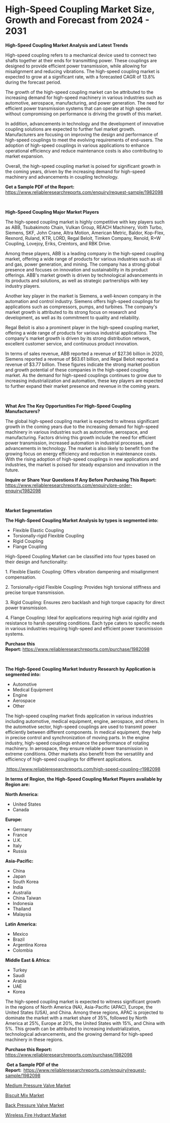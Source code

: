 <p><h1>High-Speed Coupling Market Size, Growth and Forecast from 2024 - 2031</h1></p><p><strong>High-Speed Coupling Market Analysis and Latest Trends</strong></p>
<p><p>High-speed coupling refers to a mechanical device used to connect two shafts together at their ends for transmitting power. These couplings are designed to provide efficient power transmission, while allowing for misalignment and reducing vibrations. The high-speed coupling market is expected to grow at a significant rate, with a forecasted CAGR of 13.8% during the forecast period.</p><p>The growth of the high-speed coupling market can be attributed to the increasing demand for high-speed machinery in various industries such as automotive, aerospace, manufacturing, and power generation. The need for efficient power transmission systems that can operate at high speeds without compromising on performance is driving the growth of this market.</p><p>In addition, advancements in technology and the development of innovative coupling solutions are expected to further fuel market growth. Manufacturers are focusing on improving the design and performance of high-speed couplings to meet the evolving requirements of end-users. The adoption of high-speed couplings in various applications to enhance operational efficiency and reduce maintenance costs is also contributing to market expansion.</p><p>Overall, the high-speed coupling market is poised for significant growth in the coming years, driven by the increasing demand for high-speed machinery and advancements in coupling technology.</p></p>
<p><strong>Get a Sample PDF of the Report:&nbsp;</strong> <a href="https://www.reliableresearchreports.com/enquiry/request-sample/1982098">https://www.reliableresearchreports.com/enquiry/request-sample/1982098</a></p>
<p>&nbsp;</p>
<p><strong>High-Speed Coupling Major Market Players</strong></p>
<p><p>The high-speed coupling market is highly competitive with key players such as ABB, Tsubakimoto Chain, Vulkan Group, REACH Machinery, Voith Turbo, Siemens, SKF, John Crane, Altra Motion, American Metric, Baldor, Kop-Flex, Rexnord, Ruland, KTR, LORD, Regal Beloit, Timken Company, Renold, R+W Coupling, Lovejoy, Eriks, Creintors, and RBK Drive.</p><p>Among these players, ABB is a leading company in the high-speed coupling market, offering a wide range of products for various industries such as oil and gas, power generation, and mining. The company has a strong global presence and focuses on innovation and sustainability in its product offerings. ABB's market growth is driven by technological advancements in its products and solutions, as well as strategic partnerships with key industry players.</p><p>Another key player in the market is Siemens, a well-known company in the automation and control industry. Siemens offers high-speed couplings for applications such as compressors, pumps, and turbines. The company's market growth is attributed to its strong focus on research and development, as well as its commitment to quality and reliability.</p><p>Regal Beloit is also a prominent player in the high-speed coupling market, offering a wide range of products for various industrial applications. The company's market growth is driven by its strong distribution network, excellent customer service, and continuous product innovation.</p><p>In terms of sales revenue, ABB reported a revenue of $27.36 billion in 2020, Siemens reported a revenue of $63.61 billion, and Regal Beloit reported a revenue of $3.77 billion. These figures indicate the strong market position and growth potential of these companies in the high-speed coupling market. As the demand for high-speed couplings continues to grow due to increasing industrialization and automation, these key players are expected to further expand their market presence and revenue in the coming years.</p></p>
<p>&nbsp;</p>
<p><strong>What Are The Key Opportunities For High-Speed Coupling Manufacturers?</strong></p>
<p><p>The global high-speed coupling market is expected to witness significant growth in the coming years due to the increasing demand for high-speed machinery in various industries such as automotive, aerospace, and manufacturing. Factors driving this growth include the need for efficient power transmission, increased automation in industrial processes, and advancements in technology. The market is also likely to benefit from the growing focus on energy efficiency and reduction in maintenance costs. With the rising adoption of high-speed couplings in new applications and industries, the market is poised for steady expansion and innovation in the future.</p></p>
<p><strong>Inquire or Share Your Questions If Any Before Purchasing This Report:</strong> <a href="https://www.reliableresearchreports.com/enquiry/pre-order-enquiry/1982098">https://www.reliableresearchreports.com/enquiry/pre-order-enquiry/1982098</a></p>
<p>&nbsp;</p>
<p><strong>Market Segmentation</strong></p>
<p><strong>The High-Speed Coupling Market Analysis by types is segmented into:</strong></p>
<p><ul><li>Flexible Elastic Coupling</li><li>Torsionally-rigid Flexible Coupling</li><li>Rigid Coupling</li><li>Flange Coupling</li></ul></p>
<p><p>High-Speed Coupling Market can be classified into four types based on their design and functionality:</p><p>1. Flexible Elastic Coupling: Offers vibration dampening and misalignment compensation.</p><p>2. Torsionally-rigid Flexible Coupling: Provides high torsional stiffness and precise torque transmission.</p><p>3. Rigid Coupling: Ensures zero backlash and high torque capacity for direct power transmission.</p><p>4. Flange Coupling: Ideal for applications requiring high axial rigidity and resistance to harsh operating conditions. Each type caters to specific needs in various industries requiring high-speed and efficient power transmission systems.</p></p>
<p><strong>Purchase this Report:&nbsp;</strong><a href="https://www.reliableresearchreports.com/purchase/1982098">https://www.reliableresearchreports.com/purchase/1982098</a></p>
<p>&nbsp;</p>
<p><strong>The High-Speed Coupling Market Industry Research by Application is segmented into:</strong></p>
<p><ul><li>Automotive</li><li>Medical Equipment</li><li>Engine</li><li>Aerospace</li><li>Other</li></ul></p>
<p><p>The high-speed coupling market finds application in various industries including automotive, medical equipment, engine, aerospace, and others. In the automotive sector, high-speed couplings are used to transmit power efficiently between different components. In medical equipment, they help in precise control and synchronization of moving parts. In the engine industry, high-speed couplings enhance the performance of rotating machinery. In aerospace, they ensure reliable power transmission in extreme conditions. Other markets also benefit from the versatility and efficiency of high-speed couplings for different applications.</p></p>
<p><a href="https://www.reliableresearchreports.com/high-speed-coupling-r1982098">&nbsp;https://www.reliableresearchreports.com/high-speed-coupling-r1982098</a></p>
<p><strong>In terms of Region, the High-Speed Coupling Market Players available by Region are:</strong></p>
<p>
    <p> <strong> North America: </strong>
        <ul>
            <li>United States</li>
            <li>Canada</li>
        </ul>
        </p> 
    <p> <strong> Europe: </strong>
        <ul>
            <li>Germany</li>
            <li>France</li>
            <li>U.K.</li>
            <li>Italy</li>
            <li>Russia</li>
        </ul>
        </p> 
    <p> <strong> Asia-Pacific: </strong>
        <ul>
            <li>China</li>
            <li>Japan</li>
            <li>South Korea</li>
            <li>India</li>
            <li>Australia</li>
            <li>China Taiwan</li>
            <li>Indonesia</li>
            <li>Thailand</li>
            <li>Malaysia</li>
        </ul>
        </p> 
    <p> <strong> Latin America: </strong>
        <ul>
            <li>Mexico</li>
            <li>Brazil</li>
            <li>Argentina Korea</li>
            <li>Colombia</li>
        </ul>
        </p> 
    <p> <strong> Middle East & Africa: </strong>
        <ul>
            <li>Turkey</li>
            <li>Saudi</li>
            <li>Arabia</li>
            <li>UAE</li>
            <li>Korea</li>
        </ul>
    </p>
    </p>
<p><p>The high-speed coupling market is expected to witness significant growth in the regions of North America (NA), Asia-Pacific (APAC), Europe, the United States (USA), and China. Among these regions, APAC is projected to dominate the market with a market share of 35%, followed by North America at 25%, Europe at 20%, the United States with 15%, and China with 5%. This growth can be attributed to increasing industrialization, technological advancements, and the growing demand for high-speed machinery in these regions.</p></p>
<p><strong>Purchase this Report: </strong><a href="https://www.reliableresearchreports.com/purchase/1982098">https://www.reliableresearchreports.com/purchase/1982098</a></p>
<p>&nbsp;<strong>Get a Sample PDF of the Report:&nbsp;&nbsp;</strong><a href="https://www.reliableresearchreports.com/enquiry/request-sample/1982098">https://www.reliableresearchreports.com/enquiry/request-sample/1982098</a></p>
<p><strong></strong></p>
<p><p><a href="https://github.com/Chiragrp22/Market-Research-Report-List-5/blob/main/medium-pressure-valve-market.md">Medium Pressure Valve Market</a></p><p><a href="https://medium.com/@bernadette.james576/global-biscuit-mix-market-status-2024-2031-and-forecast-by-region-product-end-use-9eb6cdb7d0ed">Biscuit Mix Market</a></p><p><a href="https://medium.com/@emma.white454357/back-pressure-valve-market-forecasts-market-trends-and-impact-analysis-2024-2031-2bf94e64d5b8">Back Pressure Valve Market</a></p><p><a href="https://github.com/derrinmiltonellis35gcl/Market-Research-Report-List-3/blob/main/wireless-fire-hydrant-market.md">Wireless Fire Hydrant Market</a></p></p>
